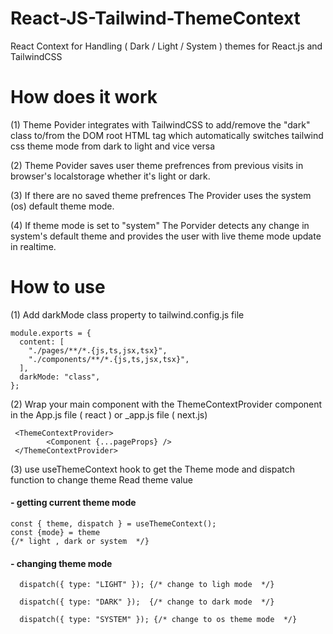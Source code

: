 # React-JS-Tailwind-ThemeContext
React Context for Handling ( Dark / Light / System ) themes for React.js and TailwindCSS

<h1> How does it work </h1>

(1) Theme Povider integrates with TailwindCSS to add/remove the "dark" class to/from the DOM root HTML tag which automatically switches tailwind css theme mode from  dark to light and vice versa

(2) Theme Povider saves user theme prefrences from previous visits in browser's localstorage whether it's light or dark. 

(3) If there are no saved theme prefrences The Provider uses the system (os) default theme mode.

(4) If theme mode is set to "system" The Porvider detects any change in system's default theme and provides the user with live theme mode update in realtime. 
 


<h1> How to use </h1>

(1) Add darkMode class property to tailwind.config.js  file

```
module.exports = {
  content: [
    "./pages/**/*.{js,ts,jsx,tsx}",
    "./components/**/*.{js,ts,jsx,tsx}",
  ],
  darkMode: "class",
};

```

(2) Wrap your main component with the ThemeContextProvider component in the App.js file ( react ) or _app.js file ( next.js) 

```
 <ThemeContextProvider>
        <Component {...pageProps} />
 </ThemeContextProvider>
```

(3) use useThemeContext hook to get the Theme mode and dispatch function to change theme Read theme value

<h4> - getting current theme mode </h4>

```
const { theme, dispatch } = useThemeContext();
const {mode} = theme
{/* light , dark or system  */}

```

<h4> - changing theme mode </h4>

```
  dispatch({ type: "LIGHT" }); {/* change to ligh mode  */}

  dispatch({ type: "DARK" });  {/* change to dark mode  */}

  dispatch({ type: "SYSTEM" }); {/* change to os theme mode  */}

```



